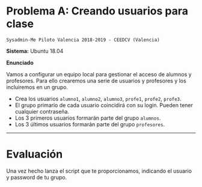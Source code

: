 
# Problema A: Creando usuarios para clase

```
Sysadmin-Me Piloto Valencia 2018-2019 - CEEDCV (Valencia)
```

**Sistema:** Ubuntu 18.04

**Enunciado**

Vamos a configurar un equipo local para gestionar el acceso de alumnos y profesores. Para ello crearemos una serie de usuarios y profesores y los incluiremos en un grupo.

* Crea los usuarios `alumno1`, `alumno2`, `alumno3`, `profe1`, `profe2`, `profe3`.
* El grupo primario de cada usuario coincidirá con su login. Pueden tener cualquier contraseña.
* Los 3 primeros usuarios formarán parte del grupo `alumnos`.
* Los 3 últimos usuarios formarán parte del grupo `profesores`.

---

# Evaluación

Una vez hecho lanza el script que te proporcionamos, indicando el usuario y password de tu grupo.

